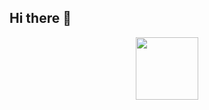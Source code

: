 ## Hi there 👋

<div id="header" align="center">
  <img src="[https://media.giphy.com/media/M9gbBd9nbDrOTu1Mqx/giphy.gif" width="100](https://thecodinglove.com/content/047/YutrGA2.webm)](https://thecodinglove.com/content/047/YutrGA2.webm)"/>
</div>
